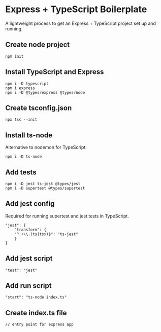 

# Express + TypeScript Boilerplate
A lightweight process to get an Express + TypeScript project set up and running.

## Create node project

    npm init

## Install TypeScript and Express

    npm i -D typescript
    npm i express
    npm i -D @types/express @types/node

## Create tsconfig.json

    npx tsc --init

## Install ts-node
Alternative to nodemon for TypeScript.

    npm i -D ts-node

## Add tests

    npm i -D jest ts-jest @types/jest
    npm i -D supertest @types/supertest

## Add jest config
Required for running supertest and jest tests in TypeScript.

    "jest": {
        "transform": {
        "^.+\\.(ts|tsx)$": "ts-jest"
        }
    }

## Add jest script

    "test": "jest"

## Add run script

    "start": "ts-node index.ts"
    
## Create index.ts file

    // entry point for express app

